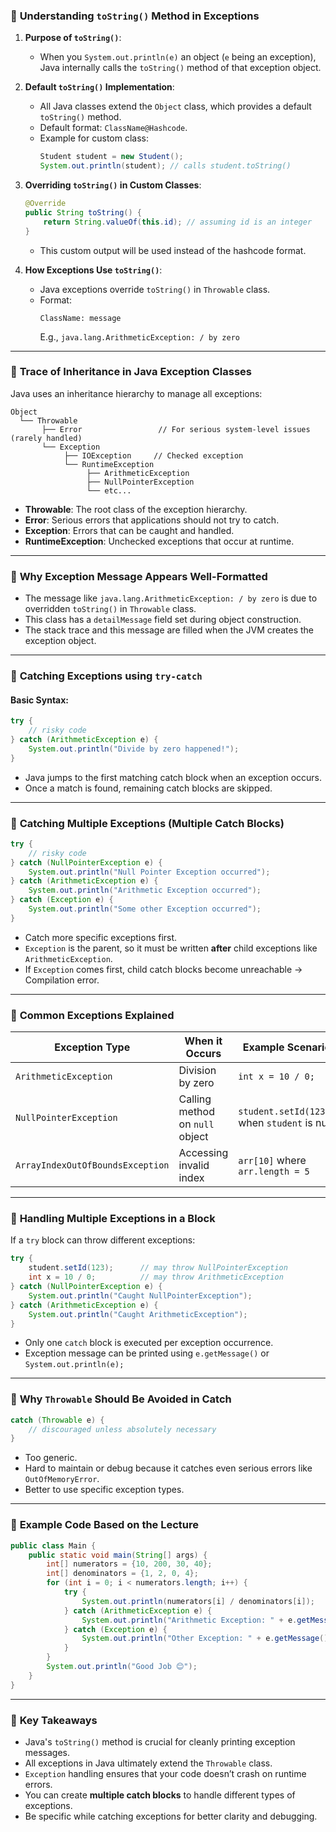 
### 🔹 **Understanding `toString()` Method in Exceptions**

1. **Purpose of `toString()`**:
   - When you `System.out.println(e)` an object (`e` being an exception), Java internally calls the `toString()` method of that exception object.

2. **Default `toString()` Implementation**:
   - All Java classes extend the `Object` class, which provides a default `toString()` method.
   - Default format: `ClassName@Hashcode`.
   - Example for custom class:
     ```java
     Student student = new Student(); 
     System.out.println(student); // calls student.toString()
     ```

3. **Overriding `toString()` in Custom Classes**:
   ```java
   @Override
   public String toString() {
       return String.valueOf(this.id); // assuming id is an integer
   }
   ```
   - This custom output will be used instead of the hashcode format.

4. **How Exceptions Use `toString()`**:
   - Java exceptions override `toString()` in `Throwable` class.
   - Format:
     ```
     ClassName: message
     ```
     E.g., `java.lang.ArithmeticException: / by zero`

---

### 🔹 **Trace of Inheritance in Java Exception Classes**

Java uses an inheritance hierarchy to manage all exceptions:

```
Object
  └── Throwable
       ├── Error                 // For serious system-level issues (rarely handled)
       └── Exception
            ├── IOException     // Checked exception
            └── RuntimeException
                 ├── ArithmeticException
                 ├── NullPointerException
                 └── etc...
```

- **Throwable**: The root class of the exception hierarchy.
- **Error**: Serious errors that applications should not try to catch.
- **Exception**: Errors that can be caught and handled.
- **RuntimeException**: Unchecked exceptions that occur at runtime.

---

### 🔹 **Why Exception Message Appears Well-Formatted**

- The message like `java.lang.ArithmeticException: / by zero` is due to overridden `toString()` in `Throwable` class.
- This class has a `detailMessage` field set during object construction.
- The stack trace and this message are filled when the JVM creates the exception object.

---

### 🔹 **Catching Exceptions using `try-catch`**

#### Basic Syntax:

```java
try {
    // risky code
} catch (ArithmeticException e) {
    System.out.println("Divide by zero happened!");
}
```

- Java jumps to the first matching catch block when an exception occurs.
- Once a match is found, remaining catch blocks are skipped.

---

### 🔹 **Catching Multiple Exceptions (Multiple Catch Blocks)**

```java
try {
    // risky code
} catch (NullPointerException e) {
    System.out.println("Null Pointer Exception occurred");
} catch (ArithmeticException e) {
    System.out.println("Arithmetic Exception occurred");
} catch (Exception e) {
    System.out.println("Some other Exception occurred");
}
```

- Catch more specific exceptions first.
- `Exception` is the parent, so it must be written **after** child exceptions like `ArithmeticException`.
- If `Exception` comes first, child catch blocks become unreachable → Compilation error.

---

### 🔹 **Common Exceptions Explained**

| Exception Type        | When it Occurs                          | Example Scenario                      |
|-----------------------|------------------------------------------|----------------------------------------|
| `ArithmeticException` | Division by zero                        | `int x = 10 / 0;`                      |
| `NullPointerException`| Calling method on `null` object         | `student.setId(123);` when `student` is null |
| `ArrayIndexOutOfBoundsException` | Accessing invalid index        | `arr[10]` where `arr.length = 5`       |

---

### 🔹 **Handling Multiple Exceptions in a Block**

If a `try` block can throw different exceptions:
```java
try {
    student.setId(123);      // may throw NullPointerException
    int x = 10 / 0;          // may throw ArithmeticException
} catch (NullPointerException e) {
    System.out.println("Caught NullPointerException");
} catch (ArithmeticException e) {
    System.out.println("Caught ArithmeticException");
}
```

- Only one `catch` block is executed per exception occurrence.
- Exception message can be printed using `e.getMessage()` or `System.out.println(e);`

---

### 🔹 **Why `Throwable` Should Be Avoided in Catch**

```java
catch (Throwable e) {
    // discouraged unless absolutely necessary
}
```
- Too generic.
- Hard to maintain or debug because it catches even serious errors like `OutOfMemoryError`.
- Better to use specific exception types.

---

### 🔹 **Example Code Based on the Lecture**

```java
public class Main {
    public static void main(String[] args) {
        int[] numerators = {10, 200, 30, 40};
        int[] denominators = {1, 2, 0, 4};
        for (int i = 0; i < numerators.length; i++) {
            try {
                System.out.println(numerators[i] / denominators[i]);
            } catch (ArithmeticException e) {
                System.out.println("Arithmetic Exception: " + e.getMessage());
            } catch (Exception e) {
                System.out.println("Other Exception: " + e.getMessage());
            }
        }
        System.out.println("Good Job 😊");
    }
}
```

---

### 🔹 **Key Takeaways**

- Java's `toString()` method is crucial for cleanly printing exception messages.
- All exceptions in Java ultimately extend the `Throwable` class.
- `Exception` handling ensures that your code doesn’t crash on runtime errors.
- You can create **multiple catch blocks** to handle different types of exceptions.
- Be specific while catching exceptions for better clarity and debugging.

